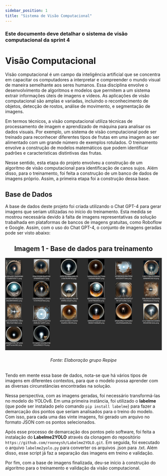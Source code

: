 ```yaml
---
sidebar_position: 1
title: "Sistema de Visão Computacional"
---
```


### Este documento deve detalhar o sistema de visão computacional da sprint 4

# Visão Computacional
Visão computacional é um campo da inteligência artificial que se concentra em capacitar os computadores a interpretar e compreender o mundo visual de maneira semelhante aos seres humanos. Essa disciplina envolve o desenvolvimento de algoritmos e modelos que permitem a um sistema extrair informações úteis de imagens e vídeos. As aplicações de visão computacional são amplas e variadas, incluindo o reconhecimento de objetos, detecção de rostos, análise de movimento, e segmentação de imagens.

Em termos técnicos, a visão computacional utiliza técnicas de processamento de imagem e aprendizado de máquina para analisar os dados visuais. Por exemplo, um sistema de visão computacional pode ser treinado para reconhecer diferentes tipos de frutas em uma imagem ao ser alimentado com um grande número de exemplos rotulados. O treinamento envolve a construção de modelos matemáticos que podem identificar padrões e características distintivas das frutas.

Nesse sentido, esta etapa do projeto envolveu a construção de um algoritmo de visão computacional para identificação de canos sujos. Além disso, para o treinamento, foi feita a construção de um banco de dados de imagens próprio. Assim, a primeira etapa foi a construção dessa base.

## Base de Dados
A base de dados deste projeto foi criada utilizando o Chat GPT-4 para gerar imagens que seriam utilizadas no início do treinamento. Esta medida se mostrou necessária devido à falta de imagens representativas da solução trabalhada em plataformas de bancos de imagens gratuitas, como Roboflow e Google. Assim, com o uso do Chat GPT-4, o conjunto de imagens geradas pode ser visto abaixo:

<h2 align="center">Imagem 1 - Base de dados para treinamento </h2>

![Imagem 1 do Wireframe - tela de login](/docs/static/img/sprint_4/canos_sujos.png)
<h6 align="center"> Fonte: Elaboração grupo Repipe </h6>

Tendo em mente essa base de dados, nota-se que há vários tipos de imagens em diferentes contextos, para que o modelo possa aprender com as diversas circunstâncias encontradas na solução.

Nessa perspectiva, com as imagens geradas, foi necessário transformá-las no modelo do YOLOv8. Em uma primeira instância, foi utilizado o **labelme** (que pode ser instalado pelo comando `pip install labelme`) para fazer a demarcação dos pontos que seriam analisados para o treino do modelo. Com isso, para cada uma das vinte imagens, foi gerado um arquivo no formato JSON com os pontos selecionados.

Após esse processo de demarcação dos pontos pelo software, foi feita a instalação do **Labelme2YOLO** através da clonagem do repositório `https://github.com/rooneysh/Labelme2YOLO.git`. Em seguida, foi executado o arquivo `labelme2yolo.py` para converter os arquivos .json para .txt. Além disso, esse script já faz a separação das imagens em treino e validação.

Por fim, com a base de imagens finalizada, deu-se início à construção do algoritmo para o treinamento e validação da visão computacional.


